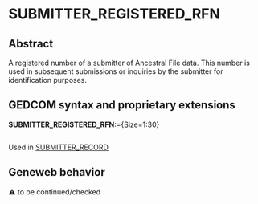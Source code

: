 ﻿# SUBMITTER_REGISTERED_RFN
## Abstract
A registered number of a submitter of Ancestral File data.  This number is used in subsequent
submissions or inquiries by the submitter for identification purposes.


## GEDCOM syntax and proprietary extensions

**SUBMITTER_REGISTERED_RFN**:={Size=1:30}
<pre>
</pre>
Used in <a href=Ged.SUBMITTER_RECORD.md>SUBMITTER_RECORD</a><br />


## Geneweb behavior



:warning: to be continued/checked

